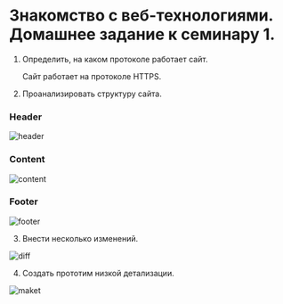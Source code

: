 # Знакомство с веб-технологиями. Домашнее задание к семинару 1.

1. Определить, на каком протоколе работает сайт.

    Сайт работает на протоколе HTTPS.

2. Проанализировать структуру сайта.

### Header
![header](/images/image.png)

### Content
![content](/images/image-1.png)

### Footer
![footer](/images/image-2.png)

3. Внести несколько изменений.

![diff](/images/image-3.png)

4. Создать прототим низкой детализации.

![maket](/images/image-4.png)
